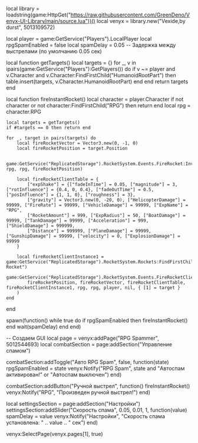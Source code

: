 
local library = loadstring(game:HttpGet("https://raw.githubusercontent.com/GreenDeno/Venyx-UI-Library/main/source.lua"))()
local venyx = library.new("Vexide,by durst", 5013109572)


local player = game:GetService("Players").LocalPlayer
local rpgSpamEnabled = false
local spamDelay = 0.05 -- Задержка между выстрелами (по умолчанию 0.05 сек)


local function getTargets()
    local targets = {}
    for _, v in ipairs(game:GetService("Players"):GetPlayers()) do
        if v ~= player and v.Character and v.Character:FindFirstChild("HumanoidRootPart") then
            table.insert(targets, v.Character.HumanoidRootPart)
        end
    end
    return targets
end

local function fireInstantRocket()
    local character = player.Character
    if not character or not character:FindFirstChild("RPG") then return end
    local rpg = character.RPG
    
    local targets = getTargets()
    if #targets == 0 then return end 
    
    for _, target in pairs(targets) do
        local fireRocketVector = Vector3.new(0, -1, 0) 
        local fireRocketPosition = target.Position 
        
        game:GetService("ReplicatedStorage").RocketSystem.Events.FireRocket:InvokeServer(fireRocketVector, rpg, rpg, fireRocketPosition)
        
        local fireRocketClientTable = {
            ["expShake"] = {["fadeInTime"] = 0.05, ["magnitude"] = 3, ["rotInfluence"] = {0.4, 0, 0.4}, ["fadeOutTime"] = 0.5, ["posInfluence"] = {1, 1, 0}, ["roughness"] = 3},
            ["gravity"] = Vector3.new(0, -20, 0), ["HelicopterDamage"] = 99999, ["FireRate"] = 99999, ["VehicleDamage"] = 99999, ["ExpName"] = "RPG",
            ["RocketAmount"] = 999, ["ExpRadius"] = 50, ["BoatDamage"] = 99999, ["TankDamage"] = 99999, ["Acceleration"] = 999, ["ShieldDamage"] = 999999,
            ["Distance"] = 999999, ["PlaneDamage"] = 99999, ["GunshipDamage"] = 99999, ["velocity"] = 0, ["ExplosionDamage"] = 99999
        }
        
        local fireRocketClientInstance1 = game:GetService("ReplicatedStorage").RocketSystem.Rockets:FindFirstChild("RPG Rocket")
        game:GetService("ReplicatedStorage").RocketSystem.Events.FireRocketClient:Fire(
            fireRocketPosition, fireRocketVector, fireRocketClientTable, fireRocketClientInstance1, rpg, rpg, player, nil, { [1] = target }
        )
    end
end


spawn(function()
    while true do
        if rpgSpamEnabled then
            fireInstantRocket()
        end
        wait(spamDelay)
    end
end)

-- Создаем GUI
local page = venyx:addPage("RPG Spammer", 5012544693)
local combatSection = page:addSection("Управление спамом")


combatSection:addToggle("Авто RPG Spam", false, function(state)
    rpgSpamEnabled = state
    venyx:Notify("RPG Spam", state and "Автоспам активирован!" or "Автоспам выключен")
end)


combatSection:addButton("Ручной выстрел", function()
    fireInstantRocket()
    venyx:Notify("RPG", "Произведен ручной выстрел!")
end)


local settingsSection = page:addSection("Настройки")
settingsSection:addSlider("Скорость спама", 0.05, 0.01, 1, function(value)
    spamDelay = value
    venyx:Notify("Настройки", "Скорость спама установлена: " .. value .. " сек")
end)


venyx:SelectPage(venyx.pages[1], true)
